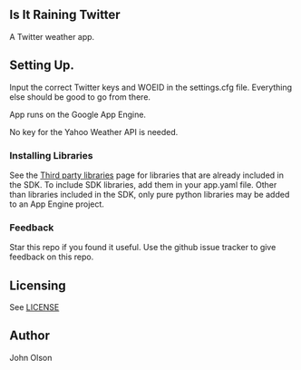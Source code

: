 ## Is It Raining Twitter

A Twitter weather app.

## Setting Up.

Input the correct Twitter keys and WOEID in the settings.cfg file. Everything else should be good to go from there.

App runs on the Google App Engine.

No key for the Yahoo Weather API is needed.

### Installing Libraries
See the [Third party
libraries](https://developers.google.com/appengine/docs/python/tools/libraries27)
page for libraries that are already included in the SDK.  To include SDK
libraries, add them in your app.yaml file. Other than libraries included in
the SDK, only pure python libraries may be added to an App Engine project.

### Feedback
Star this repo if you found it useful. Use the github issue tracker to give
feedback on this repo.

## Licensing
See [LICENSE](LICENSE)

## Author
John Olson

